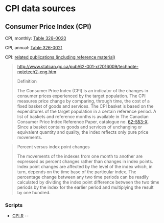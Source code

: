 <!--
Copyright 2018 Province of British Columbia

This work is licensed under the Creative Commons Attribution 4.0 International License.
To view a copy of this license, visit http://creativecommons.org/licenses/by/4.0/.
-->

# CPI data sources


## Consumer Price Index (CPI)

  CPI, monthly: [Table 326-0020](http://www5.statcan.gc.ca/cansim/a26?id=3260020)

  CPI, annual: [Table 326-0021](http://www5.statcan.gc.ca/cansim/a26?id=3260021)

  CPI: [related publications (including reference material)](http://www5.statcan.gc.ca/cansim/a34?lang=eng&mode=onlineCatalogProds&id=3260020&pattern=consumer+price+index&stByVal=2&p1=1&p2=-1)

>http://www.statcan.gc.ca/pub/62-001-x/2016009/technote-notetech2-eng.htm
>
> Definition
>
>The Consumer Price Index (CPI) is an indicator of the changes in consumer prices experienced by the target population. The CPI measures price change by comparing, through time, the cost of a fixed basket of goods and services. The CPI basket is based on the expenditures of the target population in a certain reference period. A list of baskets and reference months is available in The Canadian Consumer Price Index Reference Paper, catalogue no. [62-553-X](http://www5.statcan.gc.ca/olc-cel/olc.action?objId=62-553-X&objType=2&lang=en&limit=0). Since a basket contains goods and services of unchanging or equivalent quantity and quality, the index reflects only pure price movements.

> Percent versus index point changes
>
>The movements of the indexes from one month to another are expressed as percent changes rather than changes in index points. Index point changes are affected by the level of the index which, in turn, depends on the time base of the particular index. The percentage change between any two time periods can be readily calculated by dividing the index point difference between the two time periods by the index for the earlier period and multiplying the result by one hundred.


### Scripts

- [CPI.R](../scr/CPI.R) -- 
